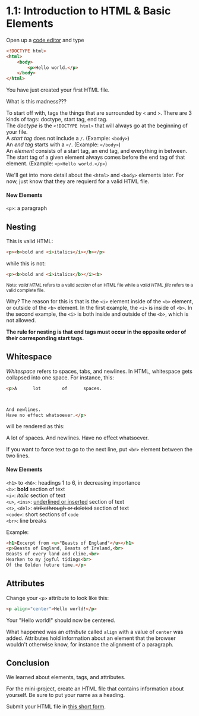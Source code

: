# 1.1: Introduction to HTML & Basic Elements
Open up a [code editor](https://html-playground.herokuapp.com/) and type

```html
<!DOCTYPE html>
<html>
	<body>
		<p>Hello world.</p>
	</body>
</html>
```

You have just created your first HTML file.

What is this madness???

To start off with, tags the things that are surrounded by `<` and `>`. There are 3 kinds of tags: doctype, start tag, end tag.  
The *doctype* is the `<!DOCTYPE html>` that will always go at the beginning of your file.  
A *start tag* does not include a `/`. (Example: `<body>`)  
An *end tag* starts with a `</`. (Example: `</body>`)  
An *element* consists of a start tag, an end tag, and everything in between. The start tag of a given element always comes before the end tag of that element. (Example: `<p>Hello world.</p>`)

We'll get into more detail about the `<html>` and `<body>` elements later. For now, just know that they are requierd for a valid HTML file.

#### New Elements
`<p>`: a paragraph

## Nesting
This is valid HTML:

```html
<p><b>bold and <i>italics</i></b></p>
```

while this is not:

```html
<p><b>bold and <i>italics</b></i><b>
```

<small>Note: *valid HTML* refers to a valid *section* of an HTML file while a *valid HTML file* refers to a valid complete file.</small>

Why? The reason for this is that is the `<i>` element inside of the `<b>` element, or outside of the `<b>` element. In the first example, the `<i>` is inside of `<b>`. In the second example, the `<i>` is both inside and outside of the `<b>`, which is not allowed.

**The rule for nesting is that end tags must occur in the opposite order of their corresponding start tags.**

## Whitespace
*Whitespace* refers to spaces, tabs, and newlines. In HTML, whitespace gets collapsed into one space. For instance, this:

```html
<p>A      lot        of      spaces.



And newlines.
Have no effect whatsoever.</p>
```

will be rendered as this:

A lot of spaces. And newlines. Have no effect whatsoever.

If you want to force text to go to the next line, put `<br>` element between the two lines.

#### New Elements
`<h1>` to `<h6>`: headings 1 to 6, in decreasing importance  
`<b>`: **bold** section of text  
`<i>`: *italic* section of text  
`<u>`, `<ins>`: <ins>underlined or inserted</ins> section of text  
`<s>`, `<del>`: ~~strikethrough or deleted~~ section of text  
`<code>`: short sections of `code`  
`<br>`: line
breaks

Example:
```html
<h1>Excerpt from <u>"Beasts of England"</u></h1>
<p>Beasts of England, Beasts of Ireland,<br>
Beasts of every land and clime,<br>
Hearken to my joyful tidings<br>
Of the Golden future time.</p>
```

## Attributes
Change your `<p>` attribute to look like this:

```html
<p align="center">Hello world!</p>
```

Your "Hello world!" should now be centered.

What happened was an *attribute* called `align` with a value of `center` was added. Attributes hold information about an element that the browser wouldn't otherwise know, for instance the alignment of a paragraph.

## Conclusion
We learned about elements, tags, and attributes.

For the mini-project, create an HTML file that contains information about yourself. Be sure to put your name as a heading.

Submit your HTML file in [this short form](https://forms.gle/umbC1SLTFFC44sYj8).
